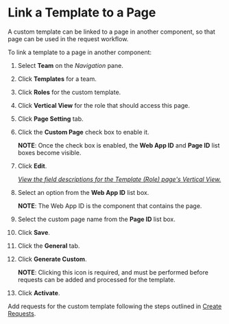 # Link a Template to a Page

A custom template can be linked to a page in another component, so that
page can be used in the request workflow.

To link a template to a page in another component:

1.  Select **Team** on the *Navigation* pane.

2.  Click **Templates** for a team.

3.  Click **Roles** for the custom template.

4.  Click **Vertical View** for the role that should access this page.

5.  Click **Page Setting** tab.

6.  Click the **Custom Page** check box to enable it.
    
    **NOTE**: Once the check box is enabled, the **Web App ID** and
    **Page ID** list boxes become visible.

7.  Click <span style="font-weight: bold;">Edit</span>.
    
    *[View the field descriptions for the Template (Role) page's
    Vertical View.](../Page_Desc/Template_Role_H.htm)*

8.  Select an option from the **Web App ID** list box.
    
    **NOTE**: The Web App ID is the component that contains the page.

9.  Select the custom page name from the **Page ID** list box.

10. Click **Save**.

11. Click the **General** tab.

12. Click **Generate Custom**.
    
    **NOTE**: Clicking this icon is required, and must be performed
    before requests can be added and processed for the template.

13. Click **Activate**.

Add requests for the custom template following the steps outlined in
[Create Requests](Create_Requests.htm).
